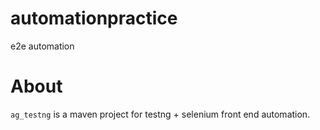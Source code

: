 # automationpractice
e2e automation


# About

```ag_testng``` is a maven project for testng + selenium front end automation.
